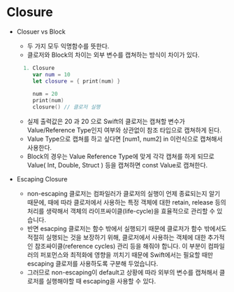 # Closure

* Closuer vs Block 
  - 두 가지 모두 익명함수를 뜻한다.
  - 클로저와 Block의 차이는 외부 변수를 캡쳐하는 방식이 차이가 있다.
  ```swift
    1. Closure
       var num = 10
       let closure = { print(num) }
       
       num = 20
       print(num)
       closure() // 클로저 실행 

  ```
  - 실제 출력값은 20 과 20 으로 Swift의 클로저는 캡쳐할 변수가 Value/Reference Type인지 여부와 상관없이 참조 타입으로 캡쳐하게 된다.
  - Value Type으로 캡쳐를 하고 싶다면 [num1, num2] in 이런식으로 캡쳐해서 사용한다.
  - Block의 경우는 Value Reference Type에 맞게 각각 캡쳐를 하게 되므로 Value( Int, Double, Struct ) 등을 캡쳐하면 const Value로 캡쳐한다.

* Escaping Closure 
  - non-escaping 클로저는 컴파일러가 클로저의 실행이 언제 종료되는지 알기 때문에, 때에 따라 클로저에서 사용하는 특정 객체에 대한 retain, release 등의 처리를 생략해서 객체의 라이프싸이클(life-cycle)을 효율적으로 관리할 수 있습니다. 
  - 반면 esacping 클로저는 함수 밖에서 실행되기 때문에 클로저가 함수 밖에서도 적절히 실행되는 것을 보장하기 위해, 클로저에서 사용하는 객체에 대한 추가적인 참조싸이클(reference cycles) 관리 등을 해줘야 합니다. 이 부분이 컴파일러의 퍼포먼스와 최적화에 영향을 끼치기 때문에 Swift에서는 필요할 때만 escaping 클로저를 사용하도록 구분해 두었습니다.
  - 그러므로 non-escaping이 default고 상황에 따라 외부의 변수를 캡쳐해서 클로저를 실행해야할 때 escaping을 사용할 수 있다.

